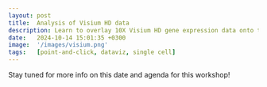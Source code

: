 ```yaml
---
layout: post
title:  Analysis of Visium HD data
description: Learn to overlay 10X Visium HD gene expression data onto tissue sections to allow integration of spatial transcriptomics with tissue architecture and pathology.
date:   2024-10-14 15:01:35 +0300
image:  '/images/visium.png'
tags:   [point-and-click, dataviz, single cell]
---
```


Stay tuned for more info on this date and agenda for this workshop!